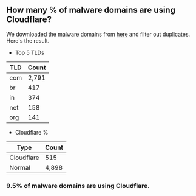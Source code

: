 ## How many % of malware domains are using Cloudflare?


We downloaded the malware domains from [here](https://urlhaus.abuse.ch) and filter out duplicates.
Here's the result.


[//]: # (start replacement)


- Top 5 TLDs

| TLD | Count |
| --- | --- |
| com | 2,791 |
| br | 417 |
| in | 374 |
| net | 158 |
| org | 141 |


- Cloudflare %

| Type | Count |
| --- | --- |
| Cloudflare | 515 |
| Normal | 4,898 |


### 9.5% of malware domains are using Cloudflare.